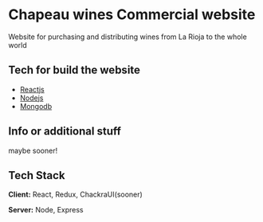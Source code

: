 
# Chapeau wines Commercial website 

Website for purchasing and distributing wines from La Rioja to the whole world


## Tech for build the website

 - [Reactjs](https://github.com/facebook/react/)
 - [Nodejs](https://github.com/nodejs/nodejs.org)
 - [Mongodb](https://github.com/mongodb)
 


## Info or additional stuff

maybe sooner!


## Tech Stack

**Client:** React, Redux, ChackraUI(sooner)

**Server:** Node, Express


